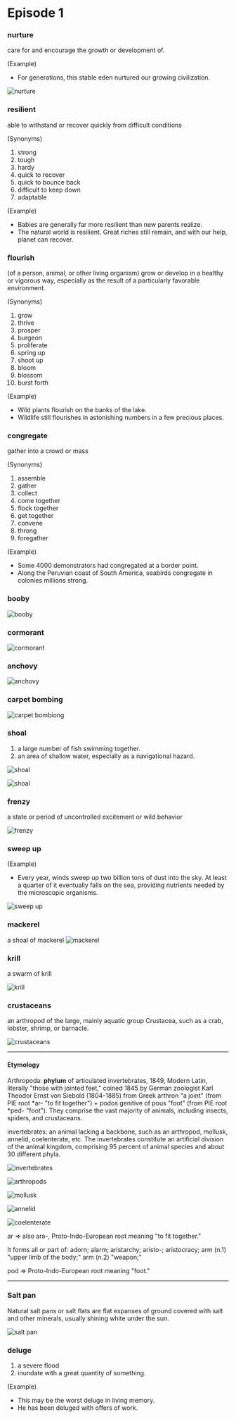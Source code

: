 # Episode 1
### nurture
care for and encourage the growth or development of.

(Example)
- For generations, this stable eden nurtured our growing civilization.

![nurture](../img/nurture.png)

### resilient
able to withstand or recover quickly from difficult conditions

(Synonyms)
1. strong
2. tough
3. hardy
4. quick to recover
5. quick to bounce back
6. difficult to keep down
7. adaptable

(Example)
- Babies are generally far more resilient than new parents realize.
- The natural world is resilient. Great riches still remain, and with our help, planet can recover.

### flourish
(of a person, animal, or other living organism) grow or develop in a healthy or vigorous way, especially as the result of a particularly favorable environment.

(Synonyms)
1. grow
2. thrive
3. prosper
4. burgeon
5. proliferate
6. spring up
7. shoot up
8. bloom
9. blossom
10. burst forth

(Example)
- Wild plants flourish on the banks of the lake.
- Wildlife still flourishes in astonishing numbers in a few precious places.

### congregate
gather into a crowd or mass

(Synonyms)
1. assemble
2. gather
3. collect
4. come together
5. flock together
6. get together
7. convene
8. throng
9. foregather

(Example)
- Some 4000 demonstrators had congregated at a border point.
- Along the Peruvian coast of South America, seabirds congregate in colonies millions strong.

### booby

![booby](../img/booby.jpg)

### cormorant

![cormorant](../img/cormorant.jpg)

### anchovy

![anchovy](../img/anchovy.jpg)


### carpet bombing

![carpet bombiong](../img/carpet-bombing.jpg)

### shoal
1. a large number of fish swimming together.
2. an area of shallow water, especially as a navigational hazard.

![shoal](../img/shoal.jpg)

![shoal](../img/shoal_geography.jpg)


### frenzy
a state or period of uncontrolled excitement or wild behavior

![frenzy](../img/feeding_frenzy.jpg)

### sweep up

(Example)
- Every year, winds sweep up two billion tons of dust into the sky. At least a quarter of it eventually falls on the sea, providing nutrients needed by the microscopic organisms.

![sweep up](../img/sweep_up.jpg)

### mackerel
a shoal of mackerel
![mackerel](../img/mackerel.jpg)


### krill
a swarm of krill

![krill](../img/krill.jpg)

### crustaceans
an arthropod of the large, mainly aquatic group Crustacea, such as a crab, lobster, shrimp, or barnacle.

![crustaceans](../img/crustaceans.jpg)

---
#### Etymology

Arthropoda: **phylum** of articulated invertebrates, 1849, Modern Latin, literally "those with jointed feet," coined 1845 by German zoologist Karl Theodor Ernst von Siebold (1804-1885) from Greek arthron "a joint" (from PIE root *ar- "to fit together") + podos genitive of pous "foot" (from PIE root *ped- "foot"). They comprise the vast majority of animals, including insects, spiders, and crustaceans.

invertebrates: an animal lacking a backbone, such as an arthropod, mollusk, annelid, coelenterate, etc. The invertebrates constitute an artificial division of the animal kingdom, comprising 95 percent of animal species and about 30 different phyla.

![invertebrates](../img/invertebrates.jpg)

![arthropods](../img/arthropods.jpg)

![mollusk](../img/mollusk.jpg)

![annelid](../img/annelid.jpg)

![coelenterate](../img/coelentra.jpg)

ar => also arə-, Proto-Indo-European root meaning "to fit together."

It forms all or part of: adorn; alarm; aristarchy; aristo-; aristocracy; arm (n.1) "upper limb of the body;" arm (n.2) "weapon;"

pod => Proto-Indo-European root meaning "foot."

---

### Salt pan
Natural salt pans or salt flats are flat expanses of ground covered with salt and other minerals, usually shining white under the sun.

![salt pan](../img/salt_pan.jpg)

### deluge
1. a severe flood
2. inundate with a great quantity of something.

(Example)
- This may be the worst deluge in living memory.
- He has been deluged with offers of work.